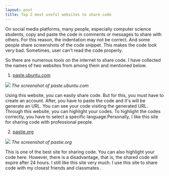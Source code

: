 ```yaml
---
layout: post
title: Top 2 most useful websites to share code
---
```



On social media platforms, many people, especially computer science students, copy and paste the code in comments or messages to share with others. For this reason, the indentation may not be correct. And some people share screenshots of the code snippet. This makes the code look very bad. Sometimes, user can't read the code properly.

So there are numerous tools on the internet to share code. I have collected the names of two websites from among them and mentioned below.

1) <a href="https://paste.ubuntu.com">paste.ubuntu.com</a>

![](https://i.stack.imgur.com/d3vKO.png)
*The screenshot of paste.ubuntu.com* 

Using this website, you can easily share code. But for this, you must have to create an account. After, you have to paste the code and it's will be generate an URL. You can see your code visiting the generated URL. Through this website, you can highlight your codes. To highlight the codes correctly, you have to select a specific language.Personally, I like this site for sharing code with professional people.

2) <a href="https://pastie.org">pastie.org</a>

![](https://raw.githubusercontent.com/sakhsain/sakhsain.github.io/master/images/Pastie.png)
*The screenshot of pastie.org* 

This is one of the best site for sharing code. You can also highlight your code here. However, there is a disadvantage, that is, the shared code will expire after 24 hours. I still like this site very much. I use this site to share code with my closest friends and classmates .

